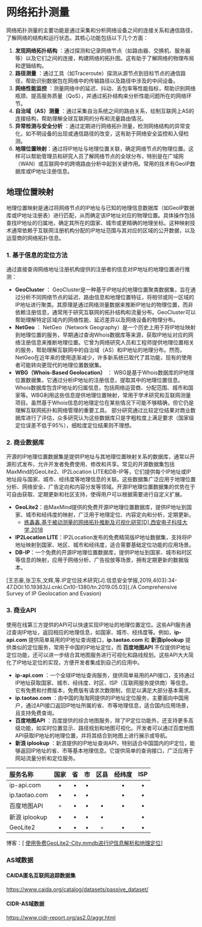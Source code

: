 # 网络拓扑测量

网络拓扑测量的主要功能是通过采集和分析网络设备之间的连接关系和通信路径，了解网络的结构和运行状态。其核心功能包括以下几个方面：

1. **发现网络拓扑结构** ：通过探测和记录网络节点（如路由器、交换机、服务器等）以及它们之间的连接，构建网络的拓扑图。这有助于了解网络的物理布局和逻辑结构。
2. **路径测量** ：通过工具（如Traceroute）探测从源节点到目标节点的通信路径，帮助识别数据包在网络中的传输路径以及路径中涉及的中间设备。
3. **网络性能监控** ：测量网络中的延迟、抖动、丢包率等性能指标，帮助识别网络瓶颈、提高服务质量（QoS），并通过拓扑结构来分析性能问题所在的网络环节。
4. **自治域（AS）测量** ：通过采集自治系统之间的路由关系，绘制互联网上AS的连接结构，帮助理解全球互联网的分布和流量路由情况。
5. **异常检测与安全分析** ：通过定期进行网络拓扑测量，检测网络结构的异常变化，如不明设备的出现或通信路径的改变，这有助于网络安全监控和入侵检测。
6. **地理位置映射**：通过将IP地址与地理位置关联，确定网络节点的物理位置。这样可以帮助管理员和研究人员了解网络节点的全球分布，特别是在广域网（WAN）或互联网中的跨境路由分析中起到关键作用。常用的技术有GeoIP数据库或IP地址注册信息。

## 地理位置映射

地理位置映射是通过将网络节点的IP地址与已知的地理信息数据库（如GeoIP数据库或IP地址注册表）进行匹配，从而确定该IP地址对应的物理位置。具体操作包括查找IP地址的归属地，确定其所在的国家、城市或更精确的地理坐标。这种映射技术通常依赖于互联网注册机构分配的IP地址范围与其对应的区域的公开数据，以及运营商的网络拓扑信息。

### 1. 基于信息的定位方法

通过直接查询网络地址注册机构提供的注册者的信息对IP地址的地理位置进行推测：

* **GeoCluster** ：
  GeoCluster是一种基于IP地址的地理位置聚类数据集，旨在通过分析不同网络节点的延迟、路由信息和地理位置特征，将相邻或同一区域的IP地址进行聚类。其原理是通过网络测量数据来推断IP地址的物理位置，而非依赖注册信息，通常用于研究互联网的拓扑结构和流量分布。GeoCluster可以帮助理解特定区域内的网络性能、延迟差异以及网络设备的物理分布。
* **NetGeo** ：
  NetGeo（Network Geography）是一个历史上用于将IP地址映射到地理位置的服务，早期通过查询Whois数据库等来源，获取IP地址对应的网络注册信息来推断地理位置。它曾为网络研究人员和工程师提供地理位置相关的服务，帮助理解互联网中的自治域（AS）和IP地址的地理分布。然而，NetGeo在近年来的使用逐渐减少，许多新系统已取代了其功能，现有的使用者可能转向更现代的地理位置数据集。
* **WBG（Whois-Based Geolocation）** ：
  WBG是基于Whois数据库的IP地理位置数据集，它通过分析IP地址的注册信息，提取其中的地理位置信息。Whois数据库包含IP地址的归属信息，包括网络运营商、分配范围、城市和国家等。WBG利用这些信息提供地理位置映射，常用于学术研究和互联网测量项目。虽然基于Whois信息的地理定位在某些情况下可能不够精确，但它仍是理解互联网拓扑和网络管理的重要工具。
  部分研究通过比较定位结果对商业数据库进行了评估，众多研究认为这些数据库只是字粗粒度上满足要求（国家级定位误差不低于95%），细粒度定位结果则不理想。

### 2. 商业数据库

开源的IP地理位置数据集是提供IP地址与其地理位置映射关系的数据库，通常以开源形式发布，允许开发者免费使用、修改和共享。常见的开源数据集包括MaxMind的GeoLite2、IP2Location LITE和DB-IP等，它们提供每个IP地址或IP地址段与国家、城市、经纬度等地理信息的关联。这些数据集广泛应用于地理位置分析、网络安全、广告定向和内容分发等领域。开源IP地理位置数据集的优势在于可自由获取、定期更新和社区支持，使得用户可以根据需要进行自定义扩展。

* **GeoLite2**：由MaxMind提供的免费开源IP地理位置数据库，提供IP地址到国家、城市和经纬度的映射，广泛用于地理定位、内容定向和分析，定期更新。
  * [练鑫鑫.基于被动测量的网络拓扑推断及可视化研究[D].西安电子科技大学,2018](基于被动测量的网络拓扑推断及可视化研究_练鑫鑫)
* **IP2Location LITE**：IP2Location发布的免费精简版IP地址数据集，支持将IP地址映射到国家、地区、城市和经纬度，适合需要基础定位功能的应用场景。
* **DB-IP**：一个免费的开源IP地理位置数据库，提供IP地址到国家、城市和时区等信息的映射，应用于网络分析、广告投放等场景，拥有定期更新的数据版本。

[王志豪,张卫东,文辉,等.IP定位技术研究[J].信息安全学报,2019,4(03):34-47.DOI:10.19363/J.cnki.Cn10-1380/tn.2019.05.03](./A Comprehensive Survey of IP Geolocation and Evasion)

### 3. 商业API

使用在线第三方提供的API可以快速实现IP地址的地理位置定位。这些API服务通过查询IP地址，返回相应的地理信息，如国家、城市、经纬度等。例如，**ip-api.com** 提供简单易用的IP地址查询接口，**ip.taotao.com** 和 **新浪iplookup** 提供类似的定位服务，常用于中国的IP地址定位，而 **百度地图API** 不仅提供IP地址定位功能，还可以进一步结合其地图服务进行可视化和路线规划。这些API大大简化了IP地址定位的实现，方便开发者集成到自己的应用中。

* **ip-api.com** ：一个全球IP地址查询服务，提供简单易用的API接口，支持通过IP地址获取国家、城市、经纬度、时区、ISP（互联网服务提供商）等信息。它有免费和付费版本，免费版有请求次数限制，但足以满足大部分基本需求。
* **ip.taotao.com** ：由中国的淘淘网提供的IP地址定位服务，主要面向中国用户，通过API接口返回IP地址所属的省、市等地理信息，适合国内应用场景，且支持免费查询。
* **百度地图API** ：百度提供的综合地图服务，除了IP定位功能外，还支持更多高级功能，如实时位置显示、路径规划和地图可视化。开发者可以通过百度地图API获取IP地址的地理位置，并将其结合到地图上进行展示或导航。
* **新浪 iplookup** ：新浪提供的IP地址查询API，特别适合中国国内的IP定位，能够返回IP地址的省、市等基本地理信息。它提供简单的查询接口，广泛应用于网站流量分析和定位服务。

| 服务名称        | 国家   |  省  |   市  |   区县  | 经纬度 | ISP |
| :--------  | :-----:  | :----: | :----: | :----: | :----: | :----: |
| ip-api.com | • | • | • |   | • | • |
| ip.taotao.com | • | • | • |   | • | • |
| 百度地图API | ◦ | • | • | • | • | • |
| 新浪 iplookup | • | • | • | • |   | • |
| GeoLite2 | • | • | • | ◦  | • | • |

博客：[ [使用免费GeoLite2-City.mmdb进行IP信息解析和地理定位](https://www.cnblogs.com/zccoming/p/13338493.html)]

### AS域数据

#### CAIDA匿名互联网追踪数据集
https://www.caida.org/catalog/datasets/passive_dataset/


#### CIDR-AS域数据
https://www.cidr-report.org/as2.0/aggr.html
